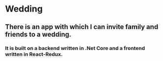 # Wedding
## There is an app with which I can invite family and friends to a wedding.
### It is built on a backend written in .Net Core and a frontend written in React-Redux.
